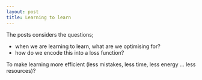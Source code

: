 ```yaml
---
layout: post
title: Learning to learn
---
```


The posts considers the questions; 
* when we are learning to learn, what are we optimising for? 
* how do we encode this into a loss function?

To make learning more efficient (less mistakes, less time, less energy … less resources)?